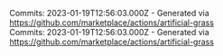 Commits: 2023-01-19T12:56:03.000Z - Generated via https://github.com/marketplace/actions/artificial-grass
<br>
Commits: 2023-01-19T12:56:03.000Z - Generated via https://github.com/marketplace/actions/artificial-grass
<br>
